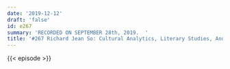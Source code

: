 ```yaml
---
date: '2019-12-12'
draft: 'false'
id: e267
summary: 'RECORDED ON SEPTEMBER 28th, 2019.  '
title: '#267 Richard Jean So: Cultural Analytics, Literary Studies, And Race'
---
```

{{< episode >}}
